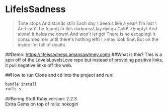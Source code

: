 # LifeIsSadness

>Time stops And stands still\ Each day \ Seems like a year\ I'm lost \ And can't be found\ In this darkness\ lay dying\ Cold\ >Empty\ And alone\ It holds me down\ And won't let go\ There is no escaping\ it consumes me\ until there's nothing left\ I >may look fine\ But on the inside I'm full of death\ 

##Demo: 
https://lifeissadness.amansawhney.com/
##What is this?
This is a spin off of the LoveIsLoveIsLove repo but instead of providing positive links, it pull negative links off the web. 

##How to run
Clone and cd into the project and run:
```ruby
bundle install
rails s
```
##Boring Stuff
Ruby version: 2.2.3
<br>
Extra Gems on top of rails: nokogiri
